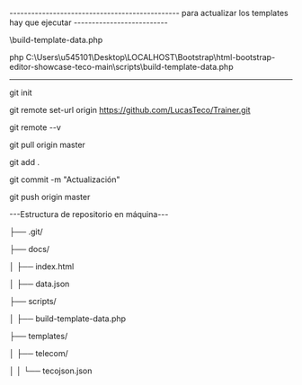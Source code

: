 ----------------------------------------------- para actualizar los templates hay que ejecutar --------------------------

\build-template-data.php

 php C:\Users\u545101\Desktop\LOCALHOST\Bootstrap\html-bootstrap-editor-showcase-teco-main\scripts\build-template-data.php

---------------------------------------------------------------------------------------------------------------------------


git init

git remote set-url origin https://github.com/LucasTeco/Trainer.git

git remote --v

git pull origin master

git add .

git commit -m "Actualización"

git push origin master


---Estructura de repositorio en máquina---

├── .git/

├── docs/

│   ├── index.html

│   ├── data.json

├── scripts/

│   ├── build-template-data.php

├── templates/

│   ├── telecom/

│   │   └── tecojson.json


